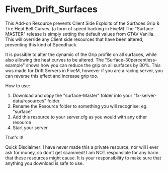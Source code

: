 # Fivem_Drift_Surfaces
This Add-on Resource prevents Client Side Exploits of the Surfaces Grip &amp; Tire Heat Bell Curves. (a form of speed hacking in FiveM)
The "Surface-MASTER" release is simply setting the default values from GTAV Vanilla. 
This will override any Client side resources that have been altered, preventing this kind of Speedhack. 

It is possible to alter the dynamic of the Grip profile on all surfaces, while also allowing tire heat curves to be altered.
The "Surface-30percentless-example" shows how you can reduce the grip on all surfaces by 30%. 
This was made for Drift Servers in FiveM, however if you are a racing server, you can reverse this effect and increase grip too.

How to use:

1. Download and copy the "surface-Master" folder into your "fx-server-data/resources" folder.
2. Rename the Resource folder to something you will recognise:
   eg. "surface"
3. Add this resource to your server.cfg as you would with any other resource
4. Start your server

That's it!


Quick Disclaimer:
I have never made this a private resource, nor will i ever ask for money, so don't get scammed!
I am NOT responsible for any harm that these resources might cause. 
It is your responsibility to make sure that anything you download is safe to use.
